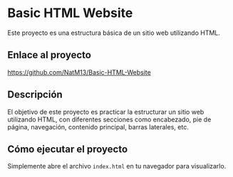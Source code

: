 # Basic HTML Website

Este proyecto es una estructura básica de un sitio web utilizando HTML.

## Enlace al proyecto

https://github.com/NatM13/Basic-HTML-Website

## Descripción

El objetivo de este proyecto es practicar la estructurar un sitio web utilizando HTML, con diferentes secciones como encabezado, pie de página, navegación, contenido principal, barras laterales, etc.

## Cómo ejecutar el proyecto

Simplemente abre el archivo `index.html` en tu navegador para visualizarlo.
